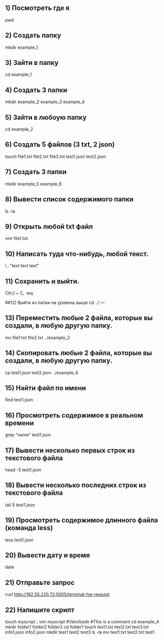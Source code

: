 ## 1) Посмотреть где я
pwd

## 2) Создать папку
mkdir example_1

## 3) Зайти в папку
cd example_1

## 4) Создать 3 папки
mkdir example_2 example_3 example_4

## 5) Зайти в любоую папку
cd example_2

## 6) Создать 5 файлов (3 txt, 2 json)
touch file1.txt file2.txt file3.txt test1.json test2.json

## 7) Создать 3 папки
mkdir example_5 example_6

## 8) Вывести список содержимого папки
ls -la

## 9) Открыть любой txt файл
vim file1.txt

## 10) Написать туда что-нибудь, любой текст. 
i , "text text text"

## 11) Сохранить и выйти.
Ctri;l + C, :wq

##12) Выйти из папки на уровень выше
cd ../
—
## 13) Переместить любые 2 файла, которые вы создали, в любую другую папку.
mv file1.txt file2.txt ../example_3

## 14) Скопировать любые 2 файла, которые вы создали, в любую другую папку.
cp test1.json test2.json ../example_4

## 15) Найти файл по имени
find test1.json

## 16) Просмотреть содержимое в реальном времени
grep "name" test1.json

## 17) Вывести несколько первых строк из текстового файла
head -5 test1.json

## 18) Вывести несколько последних строк из текстового файла
tail 5 test1.json

## 19) Просмотреть содержимое длинного файла (команда less) 
less test1.json

## 20) Вывести дату и время
date

## 21) Отправьте запрос
curl http://162.55.220.72:5005/terminal-hw-request

## 22) Напишите скрипт
touch myscript ; vim myscript 
#!/bin/bash
#This is a comment
cd example_4
mkdir folder1 folder2 folder3
cd folder1
touch text1.txt text2.txt text3.txt info1.json info2.json
mkdir test1 test2 test3
ls -la
mv text1.txt text2.txt test1
